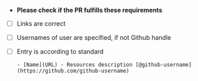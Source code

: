 * **Please check if the PR fulfills these requirements**

- [ ] Links are correct
- [ ] Usernames of user are specified, if not Github handle 
- [ ] Entry is according to standard
    ```mardkown
    - [Name](URL) - Resources description [@github-username](https://github.com/github-username)
    ```


